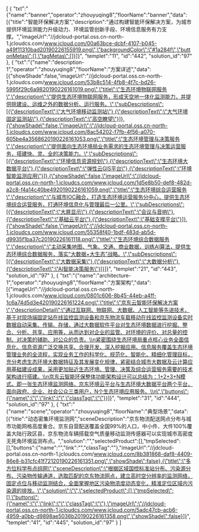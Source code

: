 [
	{
		"txt":"{\"name\":\"banner\",\"operator\":\"zhouyuqing8\",\"floorName\":\"banner\",\"data\":[{\"title\":\"智能环保解决方案\",\"description\":\"通过构建智能环保解决方案，为城市提供环境监测能力升级动力、环境监管创新手段、环境信息服务有力支撑。\",\"imageUrl\":\"//jdcloud-portal.oss.cn-north-1.jcloudcs.com/www.jcloud.com/00a63bce-dcbf-4107-b045-a49f11310bad20190226155919.png\",\"backgroundColor\":\"#1a284f\",\"buttonMetas\":[],\"tagMetas\":[]}]}",
		"templet":"11",
		"id":"442",
		"solution_id":"97"
	},
	{
		"txt":"{\"name\":\"description-1\",\"operator\":\"zhouyuqing8\",\"floorName\":\"方案详述\",\"data\":[{\"showShade\":false,\"imageUrl\":\"//jdcloud-portal.oss.cn-north-1.jcloudcs.com/www.jcloud.com/53b8c514-4fb8-4f7c-bd26-5995f29c6a9820190226161019.png\",\"title\":\"生态环境物联网服务\",\"description\":\"提供生态环境物联网服务，形成天空地一体化监测能力，并提供除建设、运维之外的数据分析、运行服务。\",\"subDescriptions\":[{\"descriptionText\":\"大气环境移动监测站\"},{\"descriptionText\":\"大气环境固定监测站\"},{\"descriptionText\":\"高空瞭望\"}]},{\"showShade\":false,\"imageUrl\":\"//jdcloud-portal.oss.cn-north-1.jcloudcs.com/www.jcloud.com/8ac54202-f7fb-4f56-a070-605be4a3568620190226161053.png\",\"title\":\"生态环境管理与决策服务\",\"description\":\"提供面向生态环境局业务需求的生态环境管理与决策运营服务，搭建快、灵、全的决策能力。\",\"subDescriptions\":[{\"descriptionText\":\"环境信息资源规划\"},{\"descriptionText\":\"生态环境大数据平台\"},{\"descriptionText\":\"弹性云GIS平台\"},{\"descriptionText\":\"环境智能监测应用\"}]},{\"showShade\":false,\"imageUrl\":\"//jdcloud-portal.oss.cn-north-1.jcloudcs.com/www.jcloud.com/1d5e8b50-def8-482d-a2c8-f4a14c40be4920190226161059.png\",\"title\":\"生态环境综合运营服务\",\"description\":\"与城市IOC融合，打造生态环境运营服务分中心，提供生态环境综合运营服务，打通环境信息化与管理最后一公里。\",\"subDescriptions\":[{\"descriptionText\":\"大屏显示\"},{\"descriptionText\":\"会议与音响\"},{\"descriptionText\":\"基础云平台\"},{\"descriptionText\":\"基础支撑平台\"}]},{\"showShade\":false,\"imageUrl\":\"//jdcloud-portal.oss.cn-north-1.jcloudcs.com/www.jcloud.com/55358f40-1bdf-483d-ab5d-d9935f1ba37c20190226161118.png\",\"title\":\"生态环境综合数据服务\",\"description\":\"主动采集地图、气象、交通、商业数据，训练AI算法，提供生态环境综合数据服务，落实“大数据+大生态”战略。\",\"subDescriptions\":[{\"descriptionText\":\"大数据采集\"},{\"descriptionText\":\"大数据分析\"},{\"descriptionText\":\"AI智能决策服务\"}]}]}",
		"templet":"21",
		"id":"443",
		"solution_id":"97"
	},
	{
		"txt":"{\"name\":\"architecture-1\",\"operator\":\"zhouyuqing8\",\"floorName\":\"方案架构\",\"data\":[{\"imageUrl\":\"//jdcloud-portal.oss.cn-north-1.jcloudcs.com/www.jcloud.com/0801c606-8b45-44eb-a4ff-1c6a74d5d3e420190226161224.png\",\"title\":\"京东云智能环保解决方案\",\"descriptionDetail\":\"通过互联网、物联网、大数据、人工智能等先进技术，基于对现场端固定站在线监控监测设备和京东物流车载移动在线监控监测设备实时数据自动采集、传输、存储，通过大数据软件平台对生态环境数据进行挖掘、整合、分析、共享、应用等，从而达到对企业的监管、对环境的评价、对总量的控制、对决策的辅助、对公众的负责。\\n紧密围绕生态环境局重点核心业务全面信息化、信息资源广泛交换共享、合理开发、深入挖掘应用、信息服务覆盖生态环境管理业务的全流程，实现业务工作的科学化、规范化、智能化、精细化管理目标，充分考虑生态环境大数据特征及其发展变化规律，紧密结合城市大数据及云计算应用基础建设成果，采用更加贴近生态环境、管理、决策及综合运营服务需要的技术架构进行搭建。\\n京东云智能环保整体功能架构设计可以总结为：1+2+3+N模式。即一张生态环境监测网络，京东环境云平台与生态环境大数据平台两个平台，面向政府、企业、社会公众三类用户，N个生态环境应用服务。\\n\",\"buttons\":{\"name\":\"\",\"link\":\"\",\"classTag\":\"\"}}]}",
		"templet":"31",
		"id":"444",
		"solution_id":"97"
	},
	{
		"txt":"{\"name\":\"scene\",\"operator\":\"zhouyuqing8\",\"floorName\":\"典型场景\",\"data\":[{\"title\":\"动态密集环境监测网\",\"sceneDescription\":\"京东物流配送网点分布与城市功能网格高度重合。京东自营配送覆盖全国99%的人口，中小件、大件100%覆盖大陆行政区县，京东物流车辆搭载空气质量移动监测传感器可以实现城市高密度无死角环境监测布点。\",\"solution\":\"\",\"selectedProduct\":[],\"tmpSelected\":[],\"buttons\":{\"name\":\"\",\"link\":\"\",\"classTag\":\"\"},\"imageUrl\":\"//jdcloud-portal.oss.cn-north-1.jcloudcs.com/www.jcloud.com/8b381868-daf8-4409-86e8-b31cfc41f72120190226161351.png\",\"showShade\":false},{\"title\":\"多方位科学布点组网\",\"sceneDescription\":\"根据区域国控标准站分布、污染源分布、污染物传输通道，选取匹配的京东物流网点，建立高时空分辨率的监测网络，固定点位与移动监测结合，全面掌握地区污染物浓度动态变化，精准定位区域内污染源的排放。\",\"solution\":\"\",\"selectedProduct\":[],\"tmpSelected\":[],\"buttons\":{\"name\":\"\",\"link\":\"\",\"classTag\":\"\"},\"imageUrl\":\"//jdcloud-portal.oss.cn-north-1.jcloudcs.com/www.jcloud.com/5adc47cb-acb6-4959-a0bb-d9898ae5036b20190226161358.png\",\"showShade\":false}]}",
		"templet":"41",
		"id":"445",
		"solution_id":"97"
	}
]